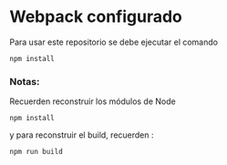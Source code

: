 # Webpack configurado

Para usar este repositorio se debe ejecutar el comando
```
npm install
```

### Notas:

Recuerden reconstruir los módulos de Node
```
npm install
```

y para reconstruir el build, recuerden :
```
npm run build
```
